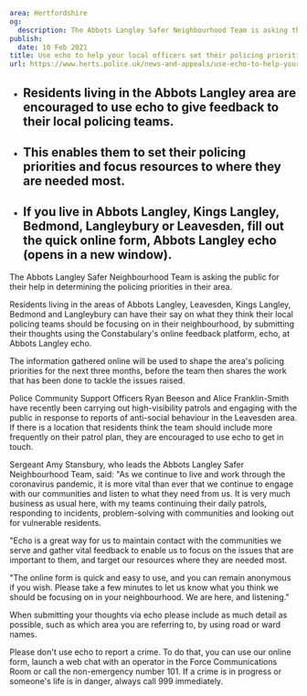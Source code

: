 ```yaml
area: Hertfordshire
og:
  description: The Abbots Langley Safer Neighbourhood Team is asking the public for their help in determining the policing priorities in their area.
publish:
  date: 10 Feb 2021
title: Use echo to help your local officers set their policing priorities in Abbots Langley
url: https://www.herts.police.uk/news-and-appeals/use-echo-to-help-your-local-officers-set-their-policing-priorities-in-abbots-langley-1179c
```

* ## Residents living in the Abbots Langley area are encouraged to use echo to give feedback to their local policing teams.

 * ## This enables them to set their policing priorities and focus resources to where they are needed most.

 * ## If you live in Abbots Langley, Kings Langley, Bedmond, Langleybury or Leavesden, fill out the quick online form, Abbots Langley echo (opens in a new window).

The Abbots Langley Safer Neighbourhood Team is asking the public for their help in determining the policing priorities in their area.

Residents living in the areas of Abbots Langley, Leavesden, Kings Langley, Bedmond and Langleybury can have their say on what they think their local policing teams should be focusing on in their neighbourhood, by submitting their thoughts using the Constabulary's online feedback platform, echo, at Abbots Langley echo.

The information gathered online will be used to shape the area's policing priorities for the next three months, before the team then shares the work that has been done to tackle the issues raised.

Police Community Support Officers Ryan Beeson and Alice Franklin-Smith have recently been carrying out high-visibility patrols and engaging with the public in response to reports of anti-social behaviour in the Leavesden area. If there is a location that residents think the team should include more frequently on their patrol plan, they are encouraged to use echo to get in touch.

Sergeant Amy Stansbury, who leads the Abbots Langley Safer Neighbourhood Team, said: "As we continue to live and work through the coronavirus pandemic, it is more vital than ever that we continue to engage with our communities and listen to what they need from us. It is very much business as usual here, with my teams continuing their daily patrols, responding to incidents, problem-solving with communities and looking out for vulnerable residents.

"Echo is a great way for us to maintain contact with the communities we serve and gather vital feedback to enable us to focus on the issues that are important to them, and target our resources where they are needed most.

"The online form is quick and easy to use, and you can remain anonymous if you wish. Please take a few minutes to let us know what you think we should be focusing on in your neighbourhood. We are here, and listening."

When submitting your thoughts via echo please include as much detail as possible, such as which area you are referring to, by using road or ward names.

Please don't use echo to report a crime. To do that, you can use our online form, launch a web chat with an operator in the Force Communications Room or call the non-emergency number 101. If a crime is in progress or someone's life is in danger, always call 999 immediately.
